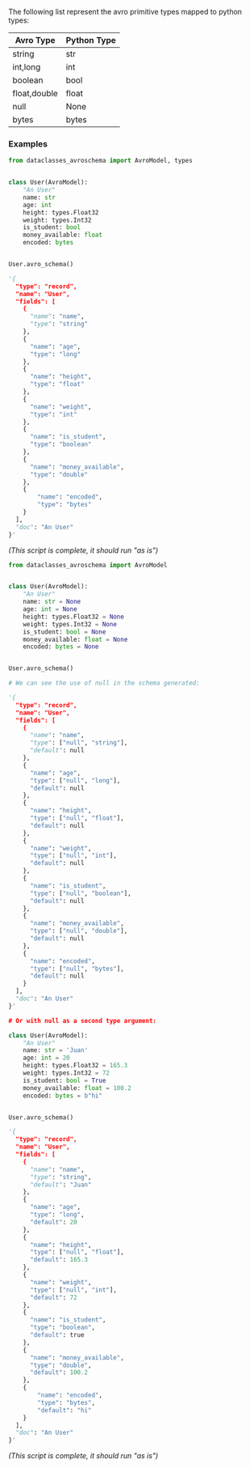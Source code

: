 The following list represent the avro primitive types mapped to python types:

| Avro Type    | Python Type |
|--------------|-------------|
| string       |     str     |
| int,long     |     int     |
| boolean      |     bool    |
| float,double |     float   |
| null         |     None    |
| bytes        |     bytes   |


### Examples

```python title="Primitive types"
from dataclasses_avroschema import AvroModel, types


class User(AvroModel):
    "An User"
    name: str
    age: int
    height: types.Float32
    weight: types.Int32
    is_student: bool
    money_available: float
    encoded: bytes


User.avro_schema()

'{
  "type": "record",
  "name": "User",
  "fields": [
    {
      "name": "name",
      "type": "string"
    },
    {
      "name": "age",
      "type": "long"
    },
    {
      "name": "height",
      "type": "float"
    },
    {
      "name": "weight",
      "type": "int"
    },
    {
      "name": "is_student",
      "type": "boolean"
    },
    {
      "name": "money_available",
      "type": "double"
    },
    {
        "name": "encoded",
        "type": "bytes"
    }
  ],
  "doc": "An User"
}'
```

*(This script is complete, it should run "as is")*

```python title="Primitive types with defaul values"
from dataclasses_avroschema import AvroModel


class User(AvroModel):
    "An User"
    name: str = None
    age: int = None
    height: types.Float32 = None
    weight: types.Int32 = None
    is_student: bool = None
    money_available: float = None
    encoded: bytes = None


User.avro_schema()

# We can see the use of null in the schema generated:

'{
  "type": "record",
  "name": "User",
  "fields": [
    {
      "name": "name",
      "type": ["null", "string"],
      "default": null
    },
    {
      "name": "age",
      "type": ["null", "long"],
      "default": null
    },
    {
      "name": "height",
      "type": ["null", "float"],
      "default": null
    },
    {
      "name": "weight",
      "type": ["null", "int"],
      "default": null
    },
    {
      "name": "is_student",
      "type": ["null", "boolean"],
      "default": null
    },
    {
      "name": "money_available",
      "type": ["null", "double"],
      "default": null
    },
    {
      "name": "encoded",
      "type": ["null", "bytes"],
      "default": null
    }
  ],
  "doc": "An User"
}'

# Or with null as a second type argument:

class User(AvroModel):
    "An User"
    name: str = 'Juan'
    age: int = 20
    height: types.Float32 = 165.3
    weight: types.Int32 = 72
    is_student: bool = True
    money_available: float = 100.2
    encoded: bytes = b"hi"


User.avro_schema()

'{
  "type": "record",
  "name": "User",
  "fields": [
    {
      "name": "name",
      "type": "string",
      "default": "Juan"
    },
    {
      "name": "age",
      "type": "long",
      "default": 20
    },
    {
      "name": "height",
      "type": ["null", "float"],
      "default": 165.3
    },
    {
      "name": "weight",
      "type": ["null", "int"],
      "default": 72
    },
    {
      "name": "is_student",
      "type": "boolean",
      "default": true
    },
    {
      "name": "money_available",
      "type": "double",
      "default": 100.2
    },
    {
        "name": "encoded",
        "type": "bytes",
        "default": "hi"
    }
  ],
  "doc": "An User"
}'
```

*(This script is complete, it should run "as is")*
